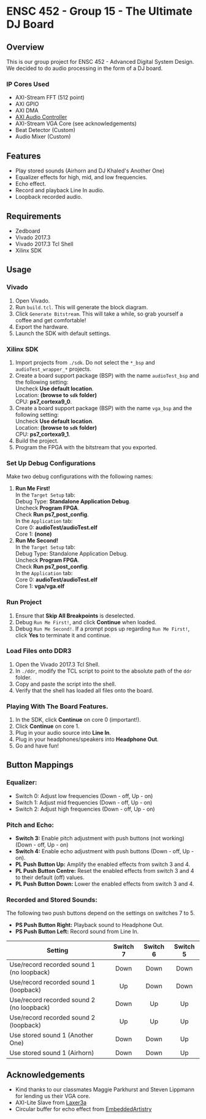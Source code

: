 # ENSC 452 - Group 15 - The Ultimate DJ Board

## Overview
This is our group project for ENSC 452 - Advanced Digital System Design.  We decided to do audio processing in the form of a DJ board.

### IP Cores Used
* AXI-Stream FFT (512 point)
* AXI GPIO
* AXI DMA
* [AXI Audio Controller](https://github.com/Laxer3a/ZedBoardAudio)
* AXI-Stream VGA Core (see acknowledgements)
* Beat Detector (Custom)
* Audio Mixer (Custom)


## Features
* Play stored sounds (Airhorn and DJ Khaled's Another One)
* Equalizer effects for high, mid, and low frequencies.
* Echo effect.
* Record and playback Line In audio.
* Loopback recorded audio.

## Requirements
* Zedboard
* Vivado 2017.3
* Vivado 2017.3 Tcl Shell
* Xilinx SDK

## Usage

### Vivado
1. Open Vivado.
2. Run `build.tcl`.  This will generate the block diagram.
3. Click `Generate Bitstream`.  This will take a while, so grab yourself a coffee and get comfortable!
4. Export the hardware.
5. Launch the SDK with default settings.

### Xilinx SDK
1. Import projects from `./sdk`.  Do not select the `*_bsp` and `audioTest_wrapper_*` projects.
2. Create a board support package (BSP) with the name `audioTest_bsp` and the following setting:  
   Uncheck **Use default location**.  
   Location: **(browse to `sdk` folder)**  
   CPU: **ps7_cortexa9_0**.
3. Create a board support package (BSP) with the name `vga_bsp` and the following setting:  
   Uncheck **Use default location**.  
   Location: **(browse to `sdk` folder)**  
   CPU: **ps7_cortexa9_1**.
2. Build the project.
3. Program the FPGA with the bitstream that you exported.

### Set Up Debug Configurations
Make two debug configurations with the following names:

1. **Run Me First!**  
   In the `Target Setup` tab:  
   Debug Type: **Standalone Application Debug**.  
   Uncheck **Program FPGA**.  
   Check **Run ps7\_post\_config**.  
   In the `Application` tab:  
   Core 0: **audioTest/audioTest.elf**  
   Core 1: **(none)**
2. **Run Me Second!**  
   In the `Target Setup` tab:  
   Debug Type: Standalone Application Debug.  
   Uncheck **Program FPGA**.  
   Check **Run ps7\_post\_config**.  
   In the `Application` tab:  
   Core 0: **audioTest/audioTest.elf**  
   Core 1: **vga/vga.elf**

### Run Project
1. Ensure that **Skip All Breakpoints** is deselected.
2. Debug `Run Me First!`, and click **Continue** when loaded.
3. Debug `Run Me Second!`.  If a prompt pops up regarding `Run Me First!`, click **Yes** to terminate it and continue.

### Load Files onto DDR3
1. Open the Vivado 2017.3 Tcl Shell.
2. In `./ddr`, modify the TCL script to point to the absolute path of the `ddr` folder.
3. Copy and paste the script into the shell.
4. Verify that the shell has loaded all files onto the board.

### Playing With The Board Features.
1. In the SDK, click **Continue** on core 0 (important!).
2. Click **Continue** on core 1.
3. Plug in your audio source into **Line In**.
4. Plug in your headphones/speakers into **Headphone Out**.
5. Go and have fun!

## Button Mappings
### Equalizer: 

- Switch 0: Adjust low frequencies (Down - off, Up - on)  
- Switch 1: Adjust mid frequencies (Down - off, Up - on)  
- Switch 2: Adjust high frequencies (Down - off, Up - on)  

### Pitch and Echo:
- **Switch 3:** Enable pitch adjustment with push buttons (not working) (Down - off, Up - on)
- **Switch 4:** Enable echo adjustment with push buttons (Down - off, Up - on).
- **PL Push Button Up:** Amplify the enabled effects from switch 3 and 4.
- **PL Push Button Centre:** Reset the enabled effects from switch 3 and 4 to their default (off) values.
- **PL Push Button Down:** Lower the enabled effects from switch 3 and 4.

### Recorded and Stored Sounds:
The following two push buttons depend on the settings on switches 7 to 5.

- **PS Push Button Right:** Playback sound to Headphone Out.
- **PS Push Button Left:** Record sound from Line In.

| Setting                                       | Switch 7  | Switch 6  | Switch 5  |  
| --------------------------------------------- |:---------:|:---------:|:---------:|  
| Use/record recorded sound 1 (no loopback)     | Down      | Down      | Down      |  
| Use/record recorded sound 1 (loopback)        | Up        | Down      | Down      |  
| Use/record recorded sound 2 (no loopback)     | Down      | Up        | Up        |  
| Use/record recorded sound 2 (loopback)        | Up        | Up        | Up        |  
| Use stored sound 1 (Another One)              | Down      | Down      | Up        |  
| Use stored sound 1 (Airhorn)                  | Down      | Down      | Up        |  

## Acknowledgements
- Kind thanks to our classmates Maggie Parkhurst and Steven Lippmann for lending us their VGA core.
- AXI-Lite Slave from [Laxer3a](https://github.com/Laxer3a/ZedBoardAudio)
- Circular buffer for echo effect from [EmbeddedArtistry](https://github.com/embeddedartistry/embedded-resources/blob/master/examples/c/circular_buffer.c)